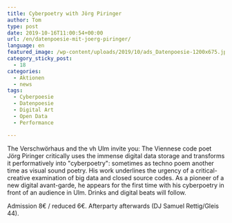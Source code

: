 ```yaml
---
title: Cyberpoetry with Jörg Piringer
author: Tom
type: post
date: 2019-10-16T11:00:54+00:00
url: /en/datenpoesie-mit-joerg-piringer/
language: en
featured_image: /wp-content/uploads/2019/10/ads_Datenpoesie-1200x675.jpg
category_sticky_post:
  - 18
categories:
  - Aktionen
  - news
tags:
  - Cyberpoesie
  - Datenpoesie
  - Digital Art
  - Open Data
  - Performance

---
```

The Verschwörhaus and the vh Ulm invite you: The Viennese code poet Jörg Piringer critically uses the immense digital data storage and transforms it performatively into "cyberpoetry": sometimes as techno poem another time as visual sound poetry. His work underlines the urgency of a critical-creative examination of big data and closed source codes. As a pioneer of a new digital avant-garde, he appears for the first time with his cyberpoetry in front of an audience in Ulm. Drinks and digital beats will follow.

Admission 8€ / reduced 6€. Afterparty afterwards (DJ Samuel Rettig/Gleis 44).